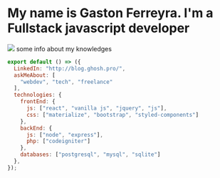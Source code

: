 <h1>My name is Gaston Ferreyra. I'm a Fullstack javascript developer</h1>

<img src='https://i.pinimg.com/originals/62/38/02/62380218e399ea797327ed33339b14e4.gif' />
some info about my knowledges 

```js
export default () => ({
  LinkedIn: "http://blog.ghosh.pro/",
  askMeAbout: [
    "webdev", "tech", "freelance"
  ],
  technologies: {
    frontEnd: {
      js: ["react", "vanilla js", "jquery", "js"],
      css: ["materialize", "bootstrap", "styled-components"]
    },
    backEnd: {
      js: ["node", "express"],
      php: ["codeigniter"]
    },
    databases: ["postgresql", "mysql", "sqlite"]
  },
});
```
<!--
**toninence/toninence** is a ✨ _special_ ✨ repository because its `README.md` (this file) appears on your GitHub profile.

Here are some ideas to get you started:

- 🔭 I’m currently working on ...
- 🌱 I’m currently learning ...
- 👯 I’m looking to collaborate on ...
- 🤔 I’m looking for help with ...
- 💬 Ask me about ...
- 📫 How to reach me: ...
- 😄 Pronouns: ...
- ⚡ Fun fact: ...
-->
